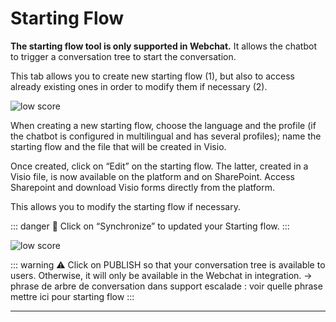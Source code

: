 # Starting Flow


**The starting flow tool is only supported in Webchat.** It allows the chatbot
to trigger a conversation tree to start the conversation.

This tab allows you to create new starting flow (1), but also to access already
existing ones in order to modify them if necessary (2).

<div class="image_center">
  <img :src="$withBase('/assets/img/virtual-agent-studio/tools/starting1.png')" alt="low score">
</div>



When creating a new starting flow, choose the language and the profile (if the
chatbot is configured in multilingual and has several profiles); name the
starting flow and the file that will be created in Visio.

Once created, click on “Edit” on the starting flow. The latter, created in a
Visio file, is now available on the platform and on SharePoint. Access
Sharepoint and download Visio forms directly from the platform.

This allows you to modify the starting flow if necessary.

::: danger 🔴
Click on “Synchronize” to updated your Starting flow.
:::

<div class="image_center">
  <img :src="$withBase('/assets/img/virtual-agent-studio/tools/starting2.png')" alt="low score">
</div>


::: warning ⚠️
Click on PUBLISH so that your conversation tree is available to users.
Otherwise, it will only be available in the Webchat in integration. -\> phrase
de arbre de conversation dans support escalade : voir quelle phrase mettre ici
pour starting flow
:::




---

<Intercom />
<Clarity />
<GoogleAnalytics />